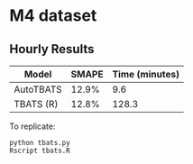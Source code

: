 # M4 dataset

## Hourly Results
| Model    | SMAPE | Time (minutes) |
| -------- | ----- | -------------- |
| AutoTBATS| 12.9% | 9.6            |
| TBATS (R)| 12.8% | 128.3          |

To replicate:
```shell
python tbats.py
Rscript tbats.R
```
